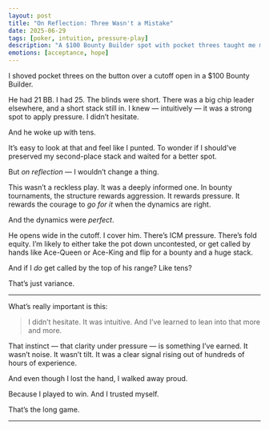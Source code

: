 ```yaml
---
layout: post
title: "On Reflection: Three Wasn't a Mistake"
date: 2025-06-29
tags: [poker, intuition, pressure-play]
description: "A $100 Bounty Builder spot with pocket threes taught me more about trusting my instincts and playing to win."
emotions: [acceptance, hope]
---
```


I shoved pocket threes on the button over a cutoff open in a $100 Bounty Builder.

He had 21 BB. I had 25. The blinds were short. There was a big chip leader elsewhere, and a short stack still in. I knew — intuitively — it was a strong spot to apply pressure. I didn’t hesitate.

And he woke up with tens.

It’s easy to look at that and feel like I punted. To wonder if I should’ve preserved my second-place stack and waited for a better spot.

But *on reflection* — I wouldn’t change a thing.

This wasn’t a reckless play. It was a deeply informed one. In bounty tournaments, the structure rewards aggression. It rewards pressure. It rewards the courage to *go for it* when the dynamics are right.

And the dynamics were *perfect*.

He opens wide in the cutoff. I cover him. There’s ICM pressure. There’s fold equity. I’m likely to either take the pot down uncontested, or get called by hands like Ace-Queen or Ace-King and flip for a bounty and a huge stack.

And if I *do* get called by the top of his range? Like tens?

That’s just variance.

---

What’s really important is this:

> I didn’t hesitate. It was intuitive. And I’ve learned to lean into that more and more.

That instinct — that clarity under pressure — is something I’ve earned. It wasn’t noise. It wasn’t tilt. It was a clear signal rising out of hundreds of hours of experience.

And even though I lost the hand, I walked away proud.

Because I played to win. And I trusted myself.

That’s the long game.


---
